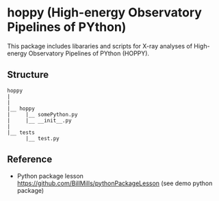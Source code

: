 # hoppy (High-energy Observatory Pipelines of PYthon)
This package includes libararies and scripts for X-ray analyses of High-energy Observatory Pipelines of PYthon (HOPPY). 

## Structure

```
hoppy
|
|
|__ hoppy
|     |__ somePython.py
|     |__ __init__.py
|
|__ tests
      |__ test.py
```

## Reference
- Python package lesson https://github.com/BillMills/pythonPackageLesson (see demo python package)
